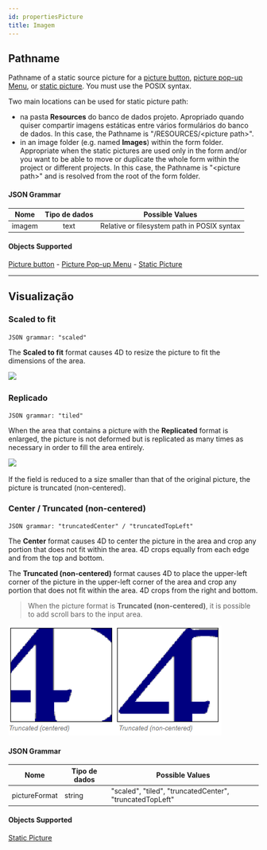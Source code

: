 ```yaml
---
id: propertiesPicture
title: Imagem
---
```



## Pathname

Pathname of a static source picture for a [picture button](pictureButton_overview.md), [picture pop-up Menu](picturePopupMenu_overview.md), or [static picture](staticPicture.md). You must use the POSIX syntax.

Two main locations can be used for static picture path:

- na pasta **Resources** do banco de dados projeto. Apropriado quando quiser compartir imagens estáticas entre vários formulários do banco de dados. In this case, the Pathname is "/RESOURCES/\<picture path\>".
- in an image folder (e.g. named **Images**) within the form folder. Appropriate when the static pictures are used only in the form and/or you want to be able to move or duplicate the whole form within the project or different projects. In this case, the Pathname is "\<picture path\>" and is resolved from the root of the form folder.

#### JSON Grammar

|  Nome  | Tipo de dados | Possible Values                             |
|:------:|:-------------:| ------------------------------------------- |
| imagem |     text      | Relative or filesystem path in POSIX syntax |

#### Objects Supported

[Picture button](pictureButton_overview.md) - [Picture Pop-up Menu](picturePopupMenu_overview.md) - [Static Picture](staticPicture.md)

---

## Visualização

### Scaled to fit

`JSON grammar: "scaled"`

The **Scaled to fit** format causes 4D to resize the picture to fit the dimensions of the area.

![](../assets/en/FormObjects/property_pictureFormat_ScaledToFit.png)

### Replicado

`JSON grammar: "tiled"`

When the area that contains a picture with the **Replicated** format is enlarged, the picture is not deformed but is replicated as many times as necessary in order to fill the area entirely.

![](../assets/en/FormObjects/property_pictureFormat_Replicated.png)

If the field is reduced to a size smaller than that of the original picture, the picture is truncated (non-centered).

### Center / Truncated (non-centered)

`JSON grammar: "truncatedCenter" / "truncatedTopLeft"`

The **Center** format causes 4D to center the picture in the area and crop any portion that does not fit within the area. 4D crops equally from each edge and from the top and bottom.

The **Truncated (non-centered)** format causes 4D to place the upper-left corner of the picture in the upper-left corner of the area and crop any portion that does not fit within the area. 4D crops from the right and bottom.
> When the picture format is **Truncated (non-centered)**, it is possible to add scroll bars to the input area.

![](../assets/en/FormObjects/property_pictureFormat_Truncated.png)

#### JSON Grammar

| Nome          | Tipo de dados | Possible Values                                          |
| ------------- | ------------- | -------------------------------------------------------- |
| pictureFormat | string        | "scaled", "tiled", "truncatedCenter", "truncatedTopLeft" |

#### Objects Supported

[Static Picture](staticPicture.md)
